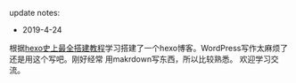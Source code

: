 update notes:
* 2019-4-24  

根据[hexo史上最全搭建教程](https://blog.csdn.net/sinat_37781304/article/details/82729029)学习搭建了一个hexo博客。WordPress写作太麻烦了还是用这个写吧。刚好经常
用makrdown写东西，所以比较熟悉。
欢迎学习交流。
